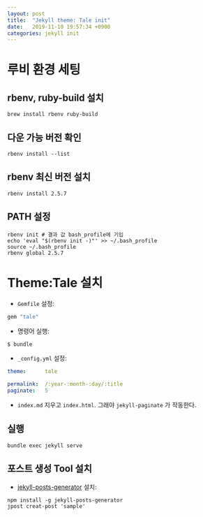 ```yaml
---
layout: post
title:  "Jekyll theme: Tale init"
date:   2019-11-10 19:57:34 +0900
categories: jekyll init
---
```


# 루비 환경 세팅

## rbenv, ruby-build 설치

```
brew install rbenv ruby-build
```
## 다운 가능 버전 확인

```
rbenv install --list
```

## rbenv 최신 버전 설치

```
rbenv install 2.5.7
```

## PATH 설정

```
rbenv init # 결과 값 bash_profile에 기입
echo 'eval "$(rbenv init -)"' >> ~/.bash_profile
source ~/.bash_profile
rbenv global 2.5.7
```

# Theme:Tale 설치
* `Gemfile` 설정:

```ruby
gem "tale"
```

* 명령어 실행:

```bash
$ bundle
```

* `_config.yml` 설정:

```yaml
theme:      tale

permalink:  /:year-:month-:day/:title
paginate:   5
```

* `index.md` 지우고 `index.html`. 그래야 `jekyll-paginate` 가 작동한다.

## 실행

```
bundle exec jekyll serve
```

## 포스트 생성 Tool 설치 
* [jekyll-posts-generator](https://www.npmjs.com/package/jekyll-posts-generator) 설치:

```
npm install -g jekyll-posts-generator
jpost creat-post 'sample'
```